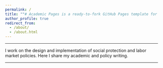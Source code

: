 ```yaml
---
permalink: /
title: ""# Academic Pages is a ready-to-fork GitHub Pages template for academic personal websites"
author_profile: true
redirect_from: 
  - /about/
  - /about.html
---
```


------

I work on the design and implementation of social protection and labor market policies. Here I share my academic and policy writing.

------
